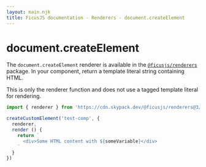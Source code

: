 ```yaml
---
layout: main.njk
title: FicusJS documentation - Renderers - document.createElement
---
```

# document.createElement

The `document.createElement` renderer is available in the [`@ficusjs/renderers`](https://www.npmjs.com/package/@ficusjs/renderers) package.
In your component, return a template literal string containing HTML.

This is only the renderer function and does not use a tagged template literal for rendering.

```js
import { renderer } from 'https://cdn.skypack.dev/@ficusjs/renderers@3/create-element'

createCustomElement('test-comp', {
  renderer,
  render () {
    return `
      <div>Some HTML content with ${someVariable}</div>
    `
  }
})
```
